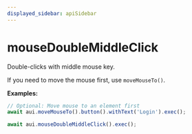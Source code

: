 ```yaml
---
displayed_sidebar: apiSidebar
---
```

# mouseDoubleMiddleClick

Double-clicks with middle mouse key.

If you need to move the mouse first, use `moveMouseTo()`.

**Examples:**
```typescript 
// Optional: Move mouse to an element first
await aui.moveMouseTo().button().withText('Login').exec();

await aui.mouseDoubleMiddleClick().exec();
```